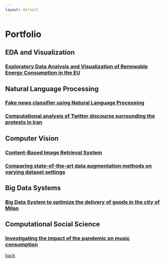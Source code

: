 ```yaml
---
layout: default
---
```


# Portfolio

## EDA and Visualization

### [Exploratory Data Analysis and Visualization of Renewable Energy Consumption in the EU](./eda_eu_energy.md)

## Natural Language Processing

### [Fake news classifier using Natural Language Processing](./nlp_fake_news.md)

### [Computational analysis of Twitter discourse surrounding the protests in Iran](./dsd_twitter_iran.md)


## Computer Vision

### [Content-Based Image Retrieval System](./cv_cbir_system.md)

### [Comparing state-of-the-art data augmentation methods on varying dataset settings](./cv_data_aug.md)


## Big Data Systems

### [Big Data System to optimize the delivery of goods in the city of Milan](./bdt_goods_delivery.md)


## Computational Social Science

### [Investigating the impact of the pandemic on music consumption](./css_spotify_pandemic.md)


[back](../../)
